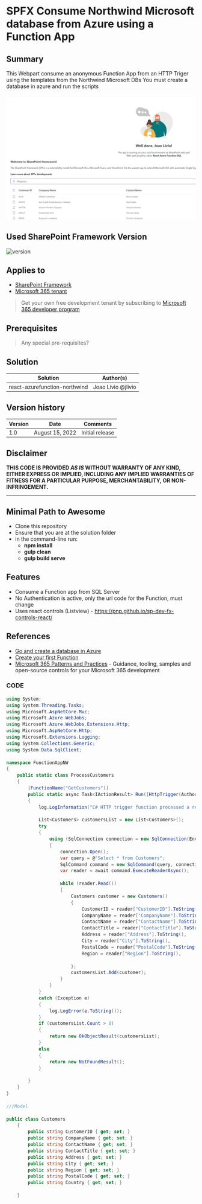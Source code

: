 # SPFX Consume Northwind Microsoft database from Azure using a Function App 

## Summary

This Webpart consume an anonymous Function App from an HTTP Triger using the templates from the Northwind Microsoft DBs
You must create a database in azure and run the scripts

![Here](https://github.com/jtlivio/react-azurefunction-northwind/blob/master/FAPP.png)

## Used SharePoint Framework Version

![version](https://img.shields.io/badge/version-1.15.2-green.svg)

## Applies to

- [SharePoint Framework](https://aka.ms/spfx)
- [Microsoft 365 tenant](https://docs.microsoft.com/en-us/sharepoint/dev/spfx/set-up-your-developer-tenant)

> Get your own free development tenant by subscribing to [Microsoft 365 developer program](http://aka.ms/o365devprogram)

## Prerequisites

> Any special pre-requisites?

## Solution

| Solution    | Author(s)                                               |
| ----------- | ------------------------------------------------------- |
| react-azurefunction-northwind | Joao Livio @jlivio |

## Version history

| Version | Date             | Comments        |
| ------- | ---------------- | --------------- |
| 1.0     | August 15, 2022 | Initial release |

## Disclaimer

**THIS CODE IS PROVIDED _AS IS_ WITHOUT WARRANTY OF ANY KIND, EITHER EXPRESS OR IMPLIED, INCLUDING ANY IMPLIED WARRANTIES OF FITNESS FOR A PARTICULAR PURPOSE, MERCHANTABILITY, OR NON-INFRINGEMENT.**

---

## Minimal Path to Awesome

- Clone this repository
- Ensure that you are at the solution folder
- in the command-line run:
  - **npm install**
  - **gulp clean**
  - **gulp build serve**

## Features

- Consume a Function app from SQL Server
- No Authentication is active, only the url code for the Function, must change
- Uses react controls (Listview) - https://pnp.github.io/sp-dev-fx-controls-react/

## References

- [Go and create a database in Azure](https://github.com/Microsoft/sql-server-samples/tree/master/samples/databases/northwind-pubs)
- [Create your first Function](https://docs.microsoft.com/en-us/sharepoint/dev/spfx/build-for-teams-overview)
- [Microsoft 365 Patterns and Practices](https://aka.ms/m365pnp) - Guidance, tooling, samples and open-source controls for your Microsoft 365 development


### CODE

```c#
using System;
using System.Threading.Tasks;
using Microsoft.AspNetCore.Mvc;
using Microsoft.Azure.WebJobs;
using Microsoft.Azure.WebJobs.Extensions.Http;
using Microsoft.AspNetCore.Http;
using Microsoft.Extensions.Logging;
using System.Collections.Generic;
using System.Data.SqlClient;

namespace FunctionAppNW
{
    public static class ProcessCustomers
    {
        [FunctionName("GetCustomers")]
        public static async Task<IActionResult> Run([HttpTrigger(AuthorizationLevel.Function, "get", Route = "customer")] HttpRequest req, ILogger log)
        {
            log.LogInformation("C# HTTP trigger function processed a request.");

            List<Customers> customersList = new List<Customers>();
            try
            {
                using (SqlConnection connection = new SqlConnection(Environment.GetEnvironmentVariable("SqlConnectionString")))
                {
                    connection.Open();
                    var query = @"Select * from Customers";
                    SqlCommand command = new SqlCommand(query, connection);
                    var reader = await command.ExecuteReaderAsync();

                    while (reader.Read())
                    {
                        Customers customer = new Customers()
                        {
                            CustomerID = reader["CustomerID"].ToString(),
                            CompanyName = reader["CompanyName"].ToString(),
                            ContactName = reader["ContactName"].ToString(),
                            ContactTitle = reader["ContactTitle"].ToString(),
                            Address = reader["Address"].ToString(),
                            City = reader["City"].ToString(),
                            PostalCode = reader["PostalCode"].ToString(),
                            Region = reader["Region"].ToString(),

                        };
                        customersList.Add(customer);
                    }
                }
            }
            catch (Exception e)
            {
                log.LogError(e.ToString());
            }
            if (customersList.Count > 0)
            {
                return new OkObjectResult(customersList);
            }
            else
            {
                return new NotFoundResult();
            }

        }
    }
}

///Model

public class Customers
    {
        public string CustomerID { get; set; }
        public string CompanyName { get; set; }
        public string ContactName { get; set; }
        public string ContactTitle { get; set; }
        public string Address { get; set; }
        public string City { get; set; }
        public string Region { get; set; }
        public string PostalCode { get; set; }
        public string Country { get; set; }

    }

```

